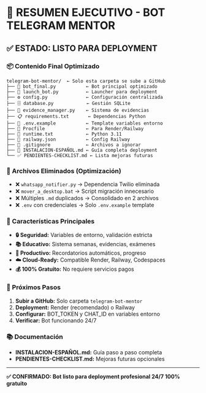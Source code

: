 # 🎯 RESUMEN EJECUTIVO - BOT TELEGRAM MENTOR

## ✅ **ESTADO: LISTO PARA DEPLOYMENT**

### **📦 Contenido Final Optimizado**

```
telegram-bot-mentor/  ← Solo esta carpeta se sube a GitHub
├── 🐍 bot_final.py           ← Bot principal optimizado
├── 🚀 launch_bot.py          ← Launcher para deployment
├── ⚙️ config.py              ← Configuración centralizada
├── 🗄️ database.py            ← Gestión SQLite
├── 📎 evidence_manager.py    ← Sistema de evidencias
├── 📋 requirements.txt       ← Dependencias Python
├── 🔧 .env.example           ← Template variables entorno
├── 🚀 Procfile               ← Para Render/Railway
├── 🐍 runtime.txt            ← Python 3.11
├── 🚂 railway.json           ← Config Railway
├── 🙈 .gitignore             ← Archivos a ignorar
├── 📖 INSTALACION-ESPAÑOL.md ← Guía completa deployment
└── ✅ PENDIENTES-CHECKLIST.md ← Lista mejoras futuras
```

### **🧹 Archivos Eliminados (Optimización)**

- ❌ `whatsapp_notifier.py` → Dependencia Twilio eliminada
- ❌ `mover_a_desktop.bat` → Script migración innecesario
- ❌ Múltiples `.md` duplicados → Consolidado en 2 archivos
- ❌ `.env` con credenciales → Solo `.env.example` template

### **🎯 Características Principales**

- **🔒 Seguridad:** Variables de entorno, validación estricta
- **📚 Educativo:** Sistema semanas, evidencias, exámenes
- **🎯 Productivo:** Recordatorios automáticos, progreso
- **☁️ Cloud-Ready:** Compatible Render, Railway, Codespaces
- **💰 100% Gratuito:** No requiere servicios pagos

### **🚀 Próximos Pasos**

1. **Subir a GitHub:** Solo carpeta `telegram-bot-mentor`
2. **Deployment:** Render (recomendado) o Railway
3. **Configurar:** BOT_TOKEN y CHAT_ID en variables entorno
4. **Verificar:** Bot funcionando 24/7

### **📚 Documentación**

- **INSTALACION-ESPAÑOL.md:** Guía paso a paso completa
- **PENDIENTES-CHECKLIST.md:** Mejoras futuras opcionales

---

**✅ CONFIRMADO: Bot listo para deployment profesional 24/7 100% gratuito**
